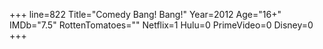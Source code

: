 +++
line=822
Title="Comedy Bang! Bang!"
Year=2012
Age="16+"
IMDb="7.5"
RottenTomatoes=""
Netflix=1
Hulu=0
PrimeVideo=0
Disney=0
+++

